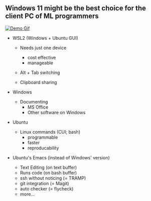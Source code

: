## Windows 11 might be the best choice for the client PC of ML programmers

<!--- https://yt-embed.herokuapp.com/ --->
[![Demo Gif](https://yt-embed.herokuapp.com/embed?v=ZORPYFj45ZQ)](https://www.youtube.com/watch?v=ZORPYFj45ZQ)



- WSL2 (Windows + Ubuntu GUI)

  - Needs just one device

    - cost effective
    - manageable

  - Alt + Tab switching

  - Clipboard sharing

    

- Windows

  - Documenting
    - MS Office
    - Other software on Windows

  

- Ubuntu

  - Linux commands (CUI; bash)
      - programmable
      - faster
      - reproducability

    

- Ubuntu's Emacs (instead of Windows' version)

  - Text Editing (on text buffer)
  - Runs code (on bash buffer)
  - ssh without noticing (= TRAMP)
  - git integration (= Magit)
  - auto checker (= flycheck)
  - more...


